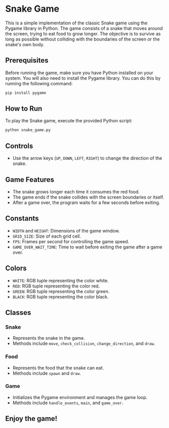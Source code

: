 # Snake Game

This is a simple implementation of the classic Snake game using the Pygame library in Python. The game consists of a snake that moves around the screen, trying to eat food to grow longer. The objective is to survive as long as possible without colliding with the boundaries of the screen or the snake's own body.

## Prerequisites

Before running the game, make sure you have Python installed on your system. You will also need to install the Pygame library. You can do this by running the following command:

```bash
pip install pygame
```

## How to Run

To play the Snake game, execute the provided Python script:

```bash
python snake_game.py
```

## Controls

- Use the arrow keys (`UP`, `DOWN`, `LEFT`, `RIGHT`) to change the direction of the snake.

## Game Features

- The snake grows longer each time it consumes the red food.
- The game ends if the snake collides with the screen boundaries or itself.
- After a game over, the program waits for a few seconds before exiting.

## Constants

- `WIDTH` and `HEIGHT`: Dimensions of the game window.
- `GRID_SIZE`: Size of each grid cell.
- `FPS`: Frames per second for controlling the game speed.
- `GAME_OVER_WAIT_TIME`: Time to wait before exiting the game after a game over.

## Colors

- `WHITE`: RGB tuple representing the color white.
- `RED`: RGB tuple representing the color red.
- `GREEN`: RGB tuple representing the color green.
- `BLACK`: RGB tuple representing the color black.

## Classes

### Snake

- Represents the snake in the game.
- Methods include `move`, `check_collision`, `change_direction`, and `draw`.

### Food

- Represents the food that the snake can eat.
- Methods include `spawn` and `draw`.

### Game

- Initializes the Pygame environment and manages the game loop.
- Methods include `handle_events`, `main`, and `game_over`.

## Enjoy the game!
